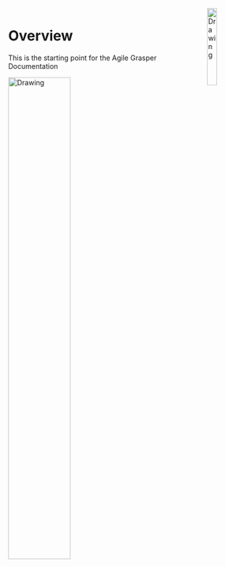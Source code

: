 <img src="https://www.shadowrobot.com/wp-content/uploads/copy-Shadow-Logo.png" alt="Drawing" style="width: 20%;" align="right"/>



# Overview

This is the starting point for the Agile Grasper Documentation

<img src="https://www.shadowrobot.com/wp-content/uploads/sgs1_crop.jpg" alt="Drawing" style="width: 50%;"/>
